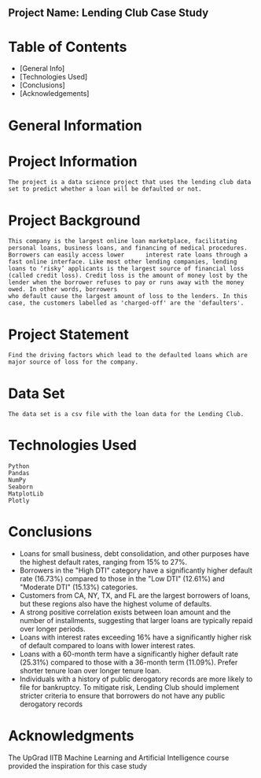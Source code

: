 ## Project Name: Lending Club Case Study

# Table of Contents
* [General Info]
* [Technologies Used]
* [Conclusions]
* [Acknowledgements]

# General Information
  # Project Information
    The project is a data science project that uses the lending club data set to predict whether a loan will be defaulted or not.

  # Project Background
    This company is the largest online loan marketplace, facilitating personal loans, business loans, and financing of medical procedures. Borrowers can easily access lower      interest rate loans through a fast online interface. Like most other lending companies, lending loans to ‘risky’ applicants is the largest source of financial loss   
    (called credit loss). Credit loss is the amount of money lost by the lender when the borrower refuses to pay or runs away with the money owed. In other words, borrowers 
    who default cause the largest amount of loss to the lenders. In this case, the customers labelled as 'charged-off' are the 'defaulters'.

  # Project Statement
    Find the driving factors which lead to the defaulted loans which are major source of loss for the company.

  # Data Set
    The data set is a csv file with the loan data for the Lending Club.

# Technologies Used
    Python
    Pandas
    NumPy
    Seaborn
    MatplotLib
    Plotly

# Conclusions
  * Loans for small business, debt consolidation, and other purposes have the highest default rates, ranging from 15% to 27%.
  * Borrowers in the "High DTI" category have a significantly higher default rate (16.73%) compared to those in the "Low DTI" (12.61%) and "Moderate DTI" (15.13%) categories.
  * Customers from CA, NY, TX, and FL are the largest borrowers of loans, but these regions also have the highest volume of defaults.
  * A strong positive correlation exists between loan amount and the number of installments, suggesting that larger loans are typically repaid over longer periods.
  * Loans with interest rates exceeding 16% have a significantly higher risk of default compared to loans with lower interest rates.
  * Loans with a 60-month term have a significantly higher default rate (25.31%) compared to those with a 36-month term (11.09%). Prefer shorter tenure loan over longer
    tenure loan.
  * Individuals with a history of public derogatory records are more likely to file for bankruptcy. To mitigate risk, Lending Club should implement stricter criteria
    to ensure that borrowers do not have any public derogatory records

#  Acknowledgments
  The UpGrad IITB Machine Learning and Artificial Intelligence course provided the inspiration for this case study
